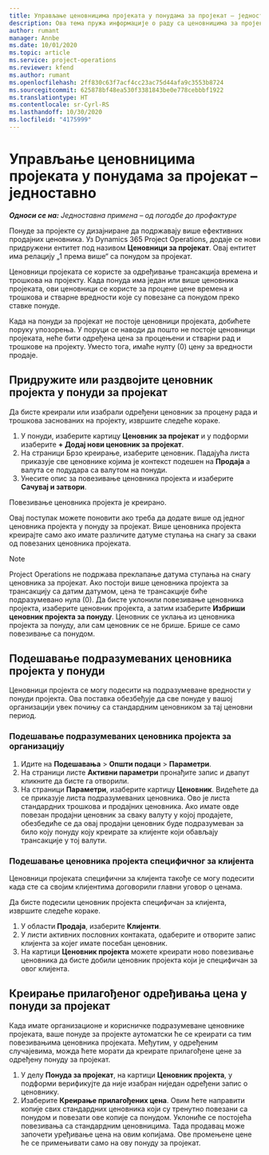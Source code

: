 ```yaml
---
title: Управљање ценовницима пројеката у понудама за пројекат – једноставно
description: Ова тема пружа информације о раду са ценовницима за пројекат у понудама. (Sales)
author: rumant
manager: Annbe
ms.date: 10/01/2020
ms.topic: article
ms.service: project-operations
ms.reviewer: kfend
ms.author: rumant
ms.openlocfilehash: 2ff830c63f7acf4cc23ac75d44afa9c3553b8724
ms.sourcegitcommit: 625878bf48ea530f3381843be0e778cebbbf1922
ms.translationtype: HT
ms.contentlocale: sr-Cyrl-RS
ms.lasthandoff: 10/30/2020
ms.locfileid: "4175999"
---
```

# <a name="manage-project-price-lists-on-project-quotes---lite"></a>Управљање ценовницима пројеката у понудама за пројекат – једноставно

_**Односи се на:** Једноставна примена – од погодбе до профактуре_

Понуде за пројекте су дизајниране да подржавају више ефективних продајних ценовника. Уз Dynamics 365 Project Operations, додаје се нови придружени ентитет под називом **Ценовници за пројекат**. Овај ентитет има релацију „1 према више“ са понудом за пројекат.

Ценовници пројеката се користе за одређивање трансакција времена и трошкова на пројекту. Када понуда има један или више ценовника пројеката, ови ценовници се користе за процене цене времена и трошкова и стварне вредности које су повезане са понудом преко ставке понуде.

Када на понуди за пројекат не постоје ценовници пројеката, добићете поруку упозорења. У поруци се наводи да пошто не постоје ценовници пројеката, неће бити одређена цена за процењени и стварни рад и трошкове на пројекту. Уместо тога, имаће нулту (0) цену за вредности продаје.

## <a name="associate-or-disassociate-a-project-price-list-on-a-project-quote"></a>Придружите или раздвојите ценовник пројекта у понуди за пројекат

Да бисте креирали или изабрали одређени ценовник за процену рада и трошкова заснованих на пројекту, извршите следеће кораке.

1. У понуди, изаберите картицу **Ценовник за пројекат** и у подформи изаберите **+ Додај нови ценовник за пројекат**.
2. На страници Брзо креирање, изаберите ценовник. Падајућа листа приказује све ценовнике којима је контекст подешен на **Продаја** а валута се подудара са валутом на понуди.
4. Унесите опис за повезивање ценовника пројекта и изаберите **Сачувај и затвори**.

Повезивање ценовника пројекта је креирано.

Овај поступак можете поновити ако треба да додате више од једног ценовника пројекта у понуду за пројекат. Више ценовника пројекта креирајте само ако имате различите датуме ступања на снагу за сваки од повезаних ценовника пројеката.

> [!NOTE]
> Project Operations не подржава преклапање датума ступања на снагу ценовника за пројекат. Ако постоји више ценовника пројекта за трансакцију са датим датумом, цена те трансакције биће подразумевано нула (0).
Да бисте уклонили повезивање ценовника пројекта, изаберите ценовник пројекта, а затим изаберите **Избриши ценовник пројекта за понуду**. Ценовник се уклања из ценовника пројекта за понуду, али сам ценовник се не брише. Брише се само повезивање са понудом.

## <a name="set-up-default-project-price-lists-on-a-quote"></a>Подешавање подразумеваних ценовника пројекта у понуди

Ценовници пројекта се могу подесити на подразумеване вредности у понуди пројекта. Ова поставка обезбеђује да све понуде у вашој организацији увек почињу са стандардним ценовником за тај ценовни период.

### <a name="set-up-organizational-default-for-project-price-lists"></a>Подешавање подразумеваних ценовника пројекта за организацију

1. Идите на **Подешавања** > **Општи подаци** > **Параметри**.
2. На страници листе **Активни параметри** пронађите запис и двапут кликните да бисте га отворили. 
3. На страници **Параметри**, изаберите картицу **Ценовник**. Видећете да се приказује листа подразумеваних ценовника. Ово је листа стандардних трошкова и продајних ценовника. Ако имате овде повезан продајни ценовник за сваку валуту у којој продајете, обезбедиће се да овај продајни ценовник буде подразумеван за било коју понуду коју креирате за клијенте који обављају трансакције у тој валути.

### <a name="set-up-customer-specific-project-price-lists"></a>Подешавање ценовника пројекта специфичног за клијента

Ценовници пројеката специфични за клијента такође се могу подесити када сте са својим клијентима договорили главни уговор о ценама.

Да бисте подесили ценовник пројекта специфичан за клијента, извршите следеће кораке.

1. У области **Продаја**, изаберите **Клијенти**.
2. У листи активних пословних контаката, одаберите и отворите запис клијента за којег имате посебан ценовник.
3. На картици **Ценовник пројекта** можете креирати ново повезивање ценовника да бисте добили ценовник пројекта који је специфичан за овог клијента.

## <a name="create-custom-pricing-on-a-project-quote"></a>Креирање прилагођеног одређивања цена у понуди за пројекат

Када имате организационе и корисничке подразумеване ценовнике пројеката, ваше понуде за пројекте аутоматски ће се креирати са тим повезивањима ценовника пројеката. Међутим, у одређеним случајевима, можда ћете морати да креирате прилагођене цене за одређену понуду за пројекат. 

1. У делу **Понуда за пројекат**, на картици **Ценовник пројекта**, у подформи верификујте да није изабран ниједан одређени запис о ценовнику.
2. Изаберите **Креирање прилагођених цена**. Овим ћете направити копије свих стандардних ценовника који су тренутно повезани са понудом и повезати ове копије са понудом. Уклониће се постојећа повезивања са стандардним ценовницима. Тада продавац може започети уређивање цена на овим копијама. Ове промењене цене ће се примењивати само на ову понуду за пројекат.
